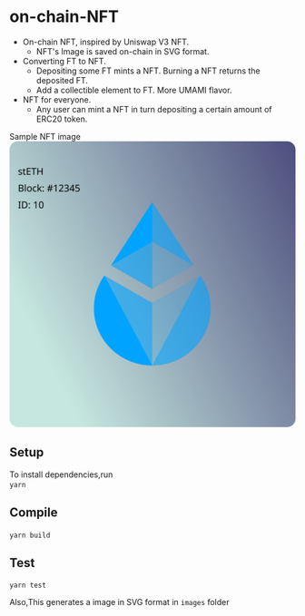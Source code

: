 # on-chain-NFT

 - On-chain NFT, inspired by Uniswap V3 NFT.
   - NFT's Image is saved on-chain in SVG format.
 - Converting FT to NFT.
   - Depositing some FT mints a NFT. Burning a NFT returns the deposited FT.
   - Add a collectible element to FT. More UMAMI flavor.
 - NFT for everyone.
   -  Any user can mint a NFT in turn depositing a certain amount of ERC20 token.

Sample NFT image
![Sample NFT image](images/sample-nft-image.svg)

## Setup
To install dependencies,run  
`yarn`

## Compile

`yarn build`

## Test

`yarn test`

Also,This generates a image in SVG format in `images` folder